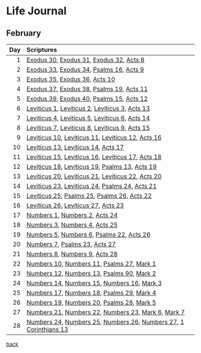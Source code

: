 # Life Journal
## February


| Day | Scriptures |
| ---: | :--- |
| 1 | [Exodus 30](https://www.bible.com/bible/111/EXO.30.NIV), [Exodus 31](https://www.bible.com/bible/111/EXO.31.NIV), [Exodus 32](https://www.bible.com/bible/111/EXO.32.NIV), [Acts 8](https://www.bible.com/bible/111/ACT.8.NIV) |
| 2 | [Exodus 33](https://www.bible.com/bible/111/EXO.33.NIV), [Exodus 34](https://www.bible.com/bible/111/EXO.34.NIV), [Psalms 16](https://www.bible.com/bible/111/PSA.16.NIV), [Acts 9](https://www.bible.com/bible/111/ACT.9.NIV) |
| 3 | [Exodus 35](https://www.bible.com/bible/111/EXO.35.NIV), [Exodus 36](https://www.bible.com/bible/111/EXO.36.NIV), [Acts 10](https://www.bible.com/bible/111/ACT.10.NIV) |
| 4 | [Exodus 37](https://www.bible.com/bible/111/EXO.37.NIV), [Exodus 38](https://www.bible.com/bible/111/EXO.38.NIV), [Psalms 19](https://www.bible.com/bible/111/PSA.19.NIV), [Acts 11](https://www.bible.com/bible/111/ACT.11.NIV) |
| 5 | [Exodus 39](https://www.bible.com/bible/111/EXO.39.NIV), [Exodus 40](https://www.bible.com/bible/111/EXO.40.NIV), [Psalms 15](https://www.bible.com/bible/111/PSA.15.NIV), [Acts 12](https://www.bible.com/bible/111/ACT.12.NIV) |
| 6 | [Leviticus 1](https://www.bible.com/bible/111/LEV.1.NIV), [Leviticus 2](https://www.bible.com/bible/111/LEV.2.NIV), [Leviticus 3](https://www.bible.com/bible/111/LEV.3.NIV), [Acts 13](https://www.bible.com/bible/111/ACT.13.NIV) |
| 7 | [Leviticus 4](https://www.bible.com/bible/111/LEV.4.NIV), [Leviticus 5](https://www.bible.com/bible/111/LEV.5.NIV), [Leviticus 6](https://www.bible.com/bible/111/LEV.6.NIV), [Acts 14](https://www.bible.com/bible/111/ACT.14.NIV) |
| 8 | [Leviticus 7](https://www.bible.com/bible/111/LEV.7.NIV), [Leviticus 8](https://www.bible.com/bible/111/LEV.8.NIV), [Leviticus 9](https://www.bible.com/bible/111/LEV.9.NIV), [Acts 15](https://www.bible.com/bible/111/ACT.15.NIV) |
| 9 | [Leviticus 10](https://www.bible.com/bible/111/LEV.10.NIV), [Leviticus 11](https://www.bible.com/bible/111/LEV.11.NIV), [Leviticus 12](https://www.bible.com/bible/111/LEV.12.NIV), [Acts 16](https://www.bible.com/bible/111/ACT.16.NIV) |
| 10 | [Leviticus 13](https://www.bible.com/bible/111/LEV.13.NIV), [Leviticus 14](https://www.bible.com/bible/111/LEV.14.NIV), [Acts 17](https://www.bible.com/bible/111/ACT.17.NIV) |
| 11 | [Leviticus 15](https://www.bible.com/bible/111/LEV.15.NIV), [Leviticus 16](https://www.bible.com/bible/111/LEV.16.NIV), [Leviticus 17](https://www.bible.com/bible/111/LEV.17.NIV), [Acts 18](https://www.bible.com/bible/111/ACT.18.NIV) |
| 12 | [Leviticus 18](https://www.bible.com/bible/111/LEV.18.NIV), [Leviticus 19](https://www.bible.com/bible/111/LEV.19.NIV), [Psalms 13](https://www.bible.com/bible/111/PSA.13.NIV), [Acts 19](https://www.bible.com/bible/111/ACT.19.NIV) |
| 13 | [Leviticus 20](https://www.bible.com/bible/111/LEV.20.NIV), [Leviticus 21](https://www.bible.com/bible/111/LEV.21.NIV), [Leviticus 22](https://www.bible.com/bible/111/LEV.22.NIV), [Acts 20](https://www.bible.com/bible/111/ACT.20.NIV) |
| 14 | [Leviticus 23](https://www.bible.com/bible/111/LEV.23.NIV), [Leviticus 24](https://www.bible.com/bible/111/LEV.24.NIV), [Psalms 24](https://www.bible.com/bible/111/PSA.24.NIV), [Acts 21](https://www.bible.com/bible/111/ACT.21.NIV) |
| 15 | [Leviticus 25](https://www.bible.com/bible/111/LEV.25.NIV), [Psalms 25](https://www.bible.com/bible/111/PSA.25.NIV), [Psalms 26](https://www.bible.com/bible/111/PSA.26.NIV), [Acts 22](https://www.bible.com/bible/111/ACT.22.NIV) |
| 16 | [Leviticus 26](https://www.bible.com/bible/111/LEV.26.NIV), [Leviticus 27](https://www.bible.com/bible/111/LEV.27.NIV), [Acts 23](https://www.bible.com/bible/111/ACT.23.NIV) |
| 17 | [Numbers 1](https://www.bible.com/bible/111/NUM.1.NIV), [Numbers 2](https://www.bible.com/bible/111/NUM.2.NIV), [Acts 24](https://www.bible.com/bible/111/ACT.24.NIV) |
| 18 | [Numbers 3](https://www.bible.com/bible/111/NUM.3.NIV), [Numbers 4](https://www.bible.com/bible/111/NUM.4.NIV), [Acts 25](https://www.bible.com/bible/111/ACT.25.NIV) |
| 19 | [Numbers 5](https://www.bible.com/bible/111/NUM.5.NIV), [Numbers 6](https://www.bible.com/bible/111/NUM.6.NIV), [Psalms 22](https://www.bible.com/bible/111/PSA.22.NIV), [Acts 26](https://www.bible.com/bible/111/ACT.26.NIV) |
| 20 | [Numbers 7](https://www.bible.com/bible/111/NUM.7.NIV), [Psalms 23](https://www.bible.com/bible/111/PSA.23.NIV), [Acts 27](https://www.bible.com/bible/111/ACT.27.NIV) |
| 21 | [Numbers 8](https://www.bible.com/bible/111/NUM.8.NIV), [Numbers 9](https://www.bible.com/bible/111/NUM.9.NIV), [Acts 28](https://www.bible.com/bible/111/ACT.28.NIV) |
| 22 | [Numbers 10](https://www.bible.com/bible/111/NUM.10.NIV), [Numbers 11](https://www.bible.com/bible/111/NUM.11.NIV), [Psalms 27](https://www.bible.com/bible/111/PSA.27.NIV), [Mark 1](https://www.bible.com/bible/111/MRK.1.NIV) |
| 23 | [Numbers 12](https://www.bible.com/bible/111/NUM.12.NIV), [Numbers 13](https://www.bible.com/bible/111/NUM.13.NIV), [Psalms 90](https://www.bible.com/bible/111/PSA.90.NIV), [Mark 2](https://www.bible.com/bible/111/MRK.2.NIV) |
| 24 | [Numbers 14](https://www.bible.com/bible/111/NUM.14.NIV), [Numbers 15](https://www.bible.com/bible/111/NUM.15.NIV), [Numbers 16](https://www.bible.com/bible/111/NUM.16.NIV), [Mark 3](https://www.bible.com/bible/111/MRK.3.NIV) |
| 25 | [Numbers 17](https://www.bible.com/bible/111/NUM.17.NIV), [Numbers 18](https://www.bible.com/bible/111/NUM.18.NIV), [Psalms 29](https://www.bible.com/bible/111/PSA.29.NIV), [Mark 4](https://www.bible.com/bible/111/MRK.4.NIV) |
| 26 | [Numbers 19](https://www.bible.com/bible/111/NUM.19.NIV), [Numbers 20](https://www.bible.com/bible/111/NUM.20.NIV), [Psalms 28](https://www.bible.com/bible/111/PSA.28.NIV), [Mark 5](https://www.bible.com/bible/111/MRK.5.NIV) |
| 27 | [Numbers 21](https://www.bible.com/bible/111/NUM.21.NIV), [Numbers 22](https://www.bible.com/bible/111/NUM.22.NIV), [Numbers 23](https://www.bible.com/bible/111/NUM.23.NIV), [Mark 6](https://www.bible.com/bible/111/MRK.6.NIV), [Mark 7](https://www.bible.com/bible/111/MRK.7.NIV) |
| 28 | [Numbers 24](https://www.bible.com/bible/111/NUM.24.NIV), [Numbers 25](https://www.bible.com/bible/111/NUM.25.NIV), [Numbers 26](https://www.bible.com/bible/111/NUM.26.NIV), [Numbers 27](https://www.bible.com/bible/111/NUM.27.NIV), [1 Corinthians 13](https://www.bible.com/bible/111/1CO.13.NIV) |


[back](./LifeJournal.md)
